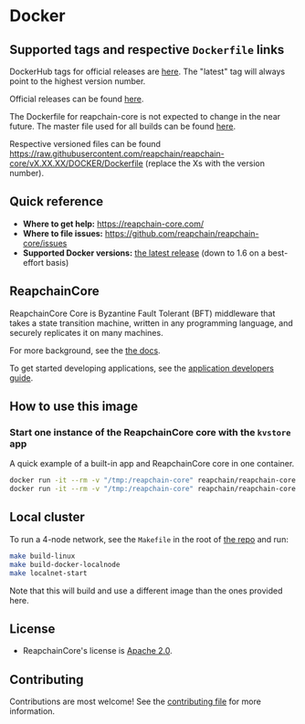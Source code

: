 # Docker

## Supported tags and respective `Dockerfile` links

DockerHub tags for official releases are [here](https://hub.docker.com/r/reapchain/reapchain-core/tags/). The "latest" tag will always point to the highest version number.

Official releases can be found [here](https://github.com/reapchain/reapchain-core/releases).

The Dockerfile for reapchain-core is not expected to change in the near future. The master file used for all builds can be found [here](https://raw.githubusercontent.com/reapchain/reapchain-core/master/DOCKER/Dockerfile).

Respective versioned files can be found <https://raw.githubusercontent.com/reapchain/reapchain-core/vX.XX.XX/DOCKER/Dockerfile> (replace the Xs with the version number).

## Quick reference

- **Where to get help:** <https://reapchain-core.com/>
- **Where to file issues:** <https://github.com/reapchain/reapchain-core/issues>
- **Supported Docker versions:** [the latest release](https://github.com/moby/moby/releases) (down to 1.6 on a best-effort basis)

## ReapchainCore

ReapchainCore Core is Byzantine Fault Tolerant (BFT) middleware that takes a state transition machine, written in any programming language, and securely replicates it on many machines.

For more background, see the [the docs](https://docs.reapchain-core.com/master/introduction/#quick-start).

To get started developing applications, see the [application developers guide](https://docs.reapchain-core.com/master/introduction/quick-start.html).

## How to use this image

### Start one instance of the ReapchainCore core with the `kvstore` app

A quick example of a built-in app and ReapchainCore core in one container.

```sh
docker run -it --rm -v "/tmp:/reapchain-core" reapchain/reapchain-core init
docker run -it --rm -v "/tmp:/reapchain-core" reapchain/reapchain-core node --proxy_app=kvstore
```

## Local cluster

To run a 4-node network, see the `Makefile` in the root of [the repo](https://github.com/reapchain/reapchain-core/blob/master/Makefile) and run:

```sh
make build-linux
make build-docker-localnode
make localnet-start
```

Note that this will build and use a different image than the ones provided here.

## License

- ReapchainCore's license is [Apache 2.0](https://github.com/reapchain/reapchain-core/blob/master/LICENSE).

## Contributing

Contributions are most welcome! See the [contributing file](https://github.com/reapchain/reapchain-core/blob/master/CONTRIBUTING.md) for more information.
